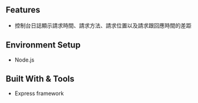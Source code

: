 ## Features
* 控制台日誌顯示請求時間、請求方法、請求位置以及請求跟回應時間的差距

## Environment Setup
* Node.js

## Built With & Tools
* Express framework

